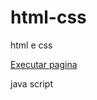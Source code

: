 # html-css
 html e css

 <a href="https://github.com/Arilson21/html-css/blob/main/slideshow/index1.html">Executar pagina</a>

<a herf="https://github.com/Arilson21/html-css/blob/main/responsive%20image%20slide/index1.html"> java script </a>